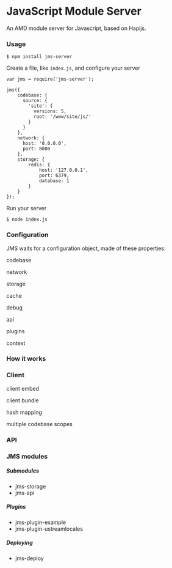 # JavaScript Module Server

An AMD module server for Javascript, based on Hapijs.

### Usage

```
$ npm install jms-server
```

Create a file, like `index.js`, and configure your server

```
var jms = require('jms-server');

jms({
    codebase: {
      source: {
        'site': {
          versions: 5,
          root: '/www/site/js/'
        }
      }
    },
    network: {
      host: '0.0.0.0',
      port: 8080
    },
    storage: {
  		redis: {
  			host: '127.0.0.1',
  			port: 6379,
  			database: 1
  		}
    }
});
```

Run your server

```
$ node index.js
```


### Configuration

JMS waits for a configuration object, made of these properties:

codebase

network

storage

cache 

debug

api

plugins

context


### How it works

### Client

client embed

client bundle

hash mapping

multiple codebase scopes


### API

### JMS modules


##### Submodules

 - jms-storage
 - jms-api

##### Plugins

- jms-plugin-example
- jms-plugin-ustreamlocales

##### Deploying

- jms-deploy